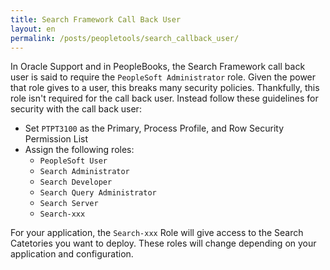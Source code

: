 ```yaml
---
title: Search Framework Call Back User
layout: en
permalink: /posts/peopletools/search_callback_user/
---
```


In Oracle Support and in PeopleBooks, the Search Framework call back user is said to require the `PeopleSoft Administrator` role. Given the power that role gives to a user, this breaks many security policies. Thankfully, this role isn't required for the call back user. Instead follow these guidelines for security with the call back user:

* Set `PTPT3100` as the Primary, Process Profile, and Row Security Permission List
* Assign the following roles: 
    * `PeopleSoft User`
    * `Search Administrator` 
    * `Search Developer` 
    * `Search Query Administrator` 
    * `Search Server` 
    * `Search-xxx`

For your application, the `Search-xxx` Role will give access to the Search Catetories you want to deploy. These roles will change depending on your application and configuration.
